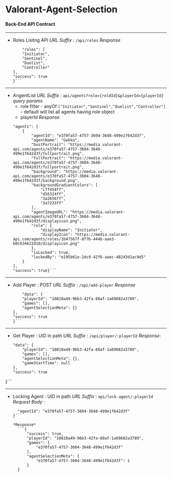 # Valorant-Agent-Selection


#### Back-End API Contract
----
* Roles Lisitng API
  *URL Suffix* : `/api/roles`
  *Response* 
    ```{
        "roles": [
        "Initiator",
        "Sentinel",
        "Duelist",
        "Controller"
    ],
    "success": true
    }```
-----
* AngentList
   *URL Suffix* : `api/agents?role={roldId}&playerId={playerId}`
   *query params*
    - role filter
          - anyOf  `["Initiator","Sentinel","Duelist","Controller"]`
          - default will list all agents having role object
    - playerId
   *Response*
    ```{
    "agents": [
        {
            "agentId": "e370fa57-4757-3604-3648-499e1f642d3f",
            "agentName": "Gekko",
            "bustPortrait": "https://media.valorant-api.com/agents/e370fa57-4757-3604-3648-499e1f642d3f/fullportrait.png",
            "fullPortrait": "https://media.valorant-api.com/agents/e370fa57-4757-3604-3648-499e1f642d3f/fullportrait.png",
            "background": "https://media.valorant-api.com/agents/e370fa57-4757-3604-3648-499e1f642d3f/background.png",
            "backgroundGradientColors": [
                "c7f458ff",
                "d56324ff",
                "3a2656ff",
                "3a7233ff"
            ],
            "agentImageURL": "https://media.valorant-api.com/agents/e370fa57-4757-3604-3648-499e1f642d3f/displayicon.png",
            "role": {
                "displayName": "Initiator",
                "displayIcon": "https://media.valorant-api.com/agents/roles/1b47567f-8f7b-444b-aae3-b0c634622d10/displayicon.png"
            },
            "isLocked": true,
            "lockedBy": "e195b61e-2dc9-42f6-aaec-48243d1ac9d5"
        }
    ],
    "success": true}```

-----
* Add Player : POST
    *URL Suffix* : `/api/add-player`
    *Response*
    ```{
        "data": {
        "playerId": "10810a49-96b3-42fa-88af-1a69682a3789",
        "games": [],
        "agentSelectionMeta": {}
    },
    "success": true
    }```

----

* Get Player : UID in path
  *URL Suffix* : `/api/player/:playerId` 
  *Response*: 
    ```{
    "data": {
        "playerId": "10810a49-96b3-42fa-88af-1a69682a3789",
        "games": [],
        "agentSelectionMeta": {},
        "gameStartTime": null
    },
    "success": true
}```

-----
* Locking Agent : UID in path
  *URL Suffix* : `api/lock-agent/:playerId`
  *Request Body* : 
  ```{
    "agentId": "e370fa57-4757-3604-3648-499e1f642d3f"
  }```

  *Response*
    ```{
        "success": true,
        "playerId": "10810a49-96b3-42fa-88af-1a69682a3789",
        "games": [
            "e370fa57-4757-3604-3648-499e1f642d3f"
        ],
        "agentSelectionMeta": {
            "e370fa57-4757-3604-3648-499e1f642d3f": 1
        }
    }
    ```


